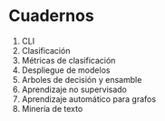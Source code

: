 # Cuadernos

1. CLI
2. Clasificación
3. Métricas de clasificación
4. Despliegue de modelos
5. Arboles de decisión y ensamble
6. Aprendizaje no supervisado
7. Aprendizaje automático para grafos
8. Minería de texto
